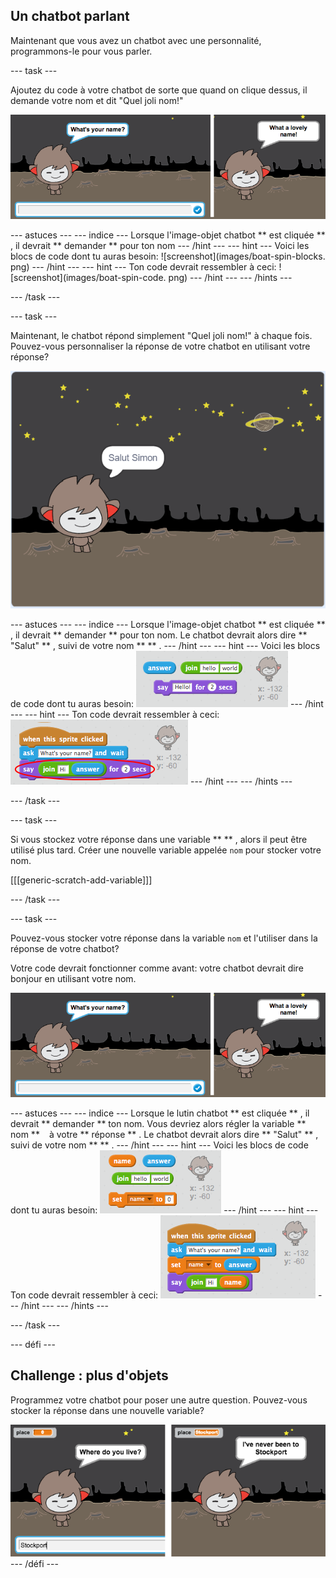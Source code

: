 ## Un chatbot parlant

Maintenant que vous avez un chatbot avec une personnalité, programmons-le pour vous parler.

\--- task \---

Ajoutez du code à votre chatbot de sorte que quand on clique dessus, il demande votre nom et dit "Quel joli nom!"

![Tester une reponse du ChatBot](images/chatbot-ask-test.png)

\--- astuces \--- \--- indice \--- Lorsque l'image-objet chatbot ** est cliquée ** , il devrait ** demander ** pour ton nom \--- /hint \--- \--- hint \--- Voici les blocs de code dont tu auras besoin: ![screenshot](images/boat-spin-blocks. png) \--- /hint \--- \--- hint \--- Ton code devrait ressembler à ceci: ![screenshot](images/boat-spin-code. png) \--- /hint \--- \--- /hints \---

\--- /task \---

\--- task \---

Maintenant, le chatbot répond simplement "Quel joli nom!" à chaque fois. Pouvez-vous personnaliser la réponse de votre chatbot en utilisant votre réponse?

![Tester une réponse personnalisée](images/chatbot-answer-test.png)

\--- astuces \--- \--- indice \--- Lorsque l'image-objet chatbot ** est cliquée ** , il devrait ** demander ** pour ton nom. Le chatbot devrait alors dire ** "Salut" ** , suivi de votre nom ** ** . \--- /hint \--- \--- hint \--- Voici les blocs de code dont tu auras besoin: ![Blocks for a personalised reply](images/chatbot-answer-blocks.png) \--- /hint \--- \--- hint \--- Ton code devrait ressembler à ceci: ![Code for a personalised reply](images/chatbot-answer-code.png) \--- /hint \--- \--- /hints \---

\--- /task \---

\--- task \---

Si vous stockez votre réponse dans une variable ** ** , alors il peut être utilisé plus tard. Créer une nouvelle variable appelée ` nom ` pour stocker votre nom.

[[[generic-scratch-add-variable]]]

\--- /task \---

\--- task \---

Pouvez-vous stocker votre réponse dans la variable `nom` et l'utiliser dans la réponse de votre chatbot?

Votre code devrait fonctionner comme avant: votre chatbot devrait dire bonjour en utilisant votre nom.

![Test d'une variable "nom"](images/chatbot-ask-test.png)

\--- astuces \--- \--- indice \--- Lorsque le lutin chatbot ** est cliquée ** , il devrait ** demander ** ton nom. Vous devriez alors régler la variable ** nom ** ` ` à votre ** réponse ** . Le chatbot devrait alors dire ** "Salut" ** , suivi de votre nom ** ** . \--- /hint \--- \--- hint \--- Voici les blocs de code dont tu auras besoin: ![Blocks for a 'name' variable](images/chatbot-variable-blocks.png) \--- /hint \--- \--- hint \--- Ton code devrait ressembler à ceci: ![Code for a 'name' variable](images/chatbot-variable-code.png) \--- /hint \--- \--- /hints \---

\--- /task \---

\--- défi \---

## Challenge : plus d'objets

Programmez votre chatbot pour poser une autre question. Pouvez-vous stocker la réponse dans une nouvelle variable?

![Plus de questions](images/chatbot-question.png) \--- /défi \---